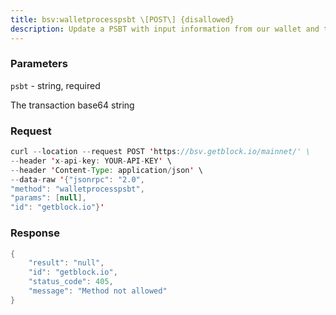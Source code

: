 ```yaml
---
title: bsv:walletprocesspsbt \[POST\] {disallowed}
description: Update a PSBT with input information from our wallet and then signinputs that we can sign for.Requires wallet passphrase to be set with walletpassphrase call ifwallet is encrypted.
---
```


### Parameters


`psbt` - string, required

The transaction base64 string

### Request

``` java
curl --location --request POST 'https://bsv.getblock.io/mainnet/' \ 
--header 'x-api-key: YOUR-API-KEY' \ 
--header 'Content-Type: application/json' \ 
--data-raw '{"jsonrpc": "2.0",
"method": "walletprocesspsbt",
"params": [null],
"id": "getblock.io"}'
```

###  Response

``` java
{
    "result": "null",
    "id": "getblock.io",
    "status_code": 405,
    "message": "Method not allowed"
}
```

